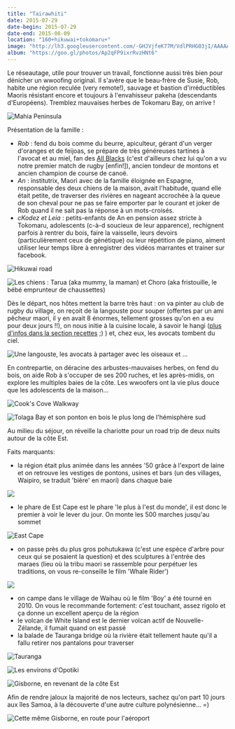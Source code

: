 ```yaml
---
title: "Tairawhiti"
date: 2015-07-29
date-begin: 2015-07-29
date-end: 2015-08-09
location: "160+hikuwai+tokomaru+"
image: "http://lh3.googleusercontent.com/-GHJVjfeK77M/VdlPRHG03jI/AAAAAAAAHHQ/hohalE0yQ9I/s1280/upload_-1.jpg"
album: "https://goo.gl/photos/Ap2qFP9ixrRvzHNt6"
---
```


Le réseautage, utile pour trouver un travail, fonctionne aussi très bien pour dénicher un wwoofing original. Il s'avère que le beau-frère de Susie, Rob, habite une région reculée (very remote!), sauvage et bastion d'irréductibles Maoris résistant encore et toujours à l'envahisseur pakeha (descendants d'Européens). Tremblez mauvaises herbes de Tokomaru Bay, on arrive !

![Mahia Peninsula](http://lh3.googleusercontent.com/-zxooENyUGEo/VdlNgW7rO3I/AAAAAAAAHCE/FWPTovirToc/s1280/upload_-1.jpg)

Présentation de la famille :

* *Rob* : fend du bois comme du beurre, apiculteur, gérant d'un verger d'oranges et de feijoas, se prépare de très généreuses tartines à l'avocat et au miel, fan des [All Blacks](http://www.youtube.com/watch?v=zmM7QeoCP1Y&sns=em) (c'est d'ailleurs chez lui qu'on a vu notre premier match de rugby [enfin!]), ancien tondeur de montons et ancien champion de course de canoë.
* *An* : institutrix, Maori avec de la famille éloignée en Espagne, responsable des deux chiens de la maison, avait l'habitude, quand elle était petite, de traverser des rivières en nageant accrochée à la queue de son cheval pour ne pas se faire emporter par le courant et joker de Rob quand il ne sait pas la réponse à un mots-croisés.
* *cKodez et Leia* : petits-enfants de An en pension assez stricte à Tokomaru, adolescents (c-à-d soucieux de leur apparence), rechignent parfois à rentrer du bois, faire la vaisselle, leurs devoirs (particulièrement ceux de génétique) ou leur répétition de piano, aiment utiliser leur temps libre à enregistrer des vidéos marrantes et trainer sur facebook.

![Hikuwai road](http://lh3.googleusercontent.com/-agRMlBo70Cs/VdlOwteejyI/AAAAAAAAHFs/zqlmgGGskLc/s1280/upload_-1.jpg)

![Les chiens : Tarua (aka mummy, la maman) et Choro (aka fristouille, le bébé emprunteur de chaussettes)](http://lh3.googleusercontent.com/-wgiHsD3_fbI/VdlNo1kr-uI/AAAAAAAAHCc/w0VkYEgBkVo/s1280/upload_-1.jpg)

Dès le départ, nos hôtes mettent la barre très haut : on va pinter au club de rugby du village, on reçoit de la langouste pour souper (offertes par un ami pêcheur maori, il y en avait 8 énormes, tellement grosses qu'on en a eu pour deux jours !!), on nous initie à la cuisine locale, à savoir le hangi ([plus d'infos dans la section recettes](/recipes/2015/08/hangi) ;) ) et, chez eux, les avocats tombent du ciel.

![Une langouste, les avocats à partager avec les oiseaux et ...](http://lh3.googleusercontent.com/-D962MPmy8V8/VdlPOY8-ZtI/AAAAAAAAHHI/Ngzv1PRqKJc/s1280/upload_-1.jpg)

En contrepartie, on déracine des arbustes-mauvaises herbes, on fend du bois, on aide Rob à s'occuper de ses 200 ruches, et les après-midis, on explore les multiples baies de la côte. Les wwoofers ont la vie plus douce que les adolescents de la maison...

![Cook's Cove Walkway](http://lh3.googleusercontent.com/-8VoTNHM9gj0/VdlNdULO-wI/AAAAAAAAHB8/tnqzU6f9hLI/s1280/upload_-1.jpg)

![Tolaga Bay et son ponton en bois le plus long de l'hémisphère sud](http://lh3.googleusercontent.com/-_JaJBZHwyQU/VdlNjbACrJI/AAAAAAAAHCM/Zo9IvVnQ50Y/s1280/upload_-1.jpg)

Au milieu du séjour, on réveille la chariotte pour un road trip de deux nuits autour de la côte Est.

Faits marquants:

* la région était plus animée dans les années '50 grâce à l'export de laine et on retrouve les vestiges de pontons, usines et bars (un des villages, Waipiro, se traduit 'bière' en maori) dans chaque baie

![](http://lh3.googleusercontent.com/-2xaCAcAon3E/VdlNz203MRI/AAAAAAAAHC8/NaK8kb3xqoI/s1280/upload_-1.jpg)

* le phare de Est Cape est le phare 'le plus à l'est du monde', il est donc le premier à voir le lever du jour. On monte les 500 marches jusqu'au sommet

![East Cape](http://lh3.googleusercontent.com/-SRyufpBtj9U/VdlN2xalssI/AAAAAAAAHDE/Repg7xkQpNI/s1280/upload_-1.jpg)

* on passe près du plus gros pohutukawa (c'est une espèce d'arbre pour ceux qui se posaient la question) et des sculptures à l'entrée des maraes (lieu où la tribu maori se rassemble pour perpétuer les traditions, on vous re-conseille le film 'Whale Rider')

![](http://lh3.googleusercontent.com/-6D-qa4mJK30/VdleklV5YnI/AAAAAAAAHIE/ybyvGwnNtZs/s1280/upload_-1.jpg)

* on campe dans le village de Waihau où le film 'Boy' a été tourné en 2010. On vous le recommande fortement: c'est touchant, assez rigolo et ça donne un excellent aperçu de la région
* le volcan de White Island est le dernier volcan actif de Nouvelle-Zélande, il fumait quand on est passé
* la balade de Tauranga bridge où la rivière était tellement haute qu'il a fallu retirer nos pantalons pour traverser

![Tauranga](http://lh3.googleusercontent.com/-_XoVdaZJl5A/VdlNt6pZI1I/AAAAAAAAHCs/C72kG0ixrB4/s1280/upload_-1.jpg)

![Les environs d'Opotiki](http://lh3.googleusercontent.com/-YjtdB5onWOg/VdlPZKff8PI/AAAAAAAAHHo/dDTFxPlAPv4/s1280/upload_-1.jpg)

![Gisborne, en revenant de la côte Est](http://lh3.googleusercontent.com/-qVL60yH54Do/VdlPFqN2n3I/AAAAAAAAHGs/9iBGp9JDs6g/s1280/upload_-1.jpg)

Afin de rendre jaloux la majorité de nos lecteurs, sachez qu'on part 10 jours aux îles Samoa, à la découverte d'une autre culture polynésienne... =)

![Cette même Gisborne, en route pour l'aéroport](http://lh3.googleusercontent.com/-lvf87HwNY4c/VdlOA4v_9qI/AAAAAAAAHDc/GHi-AYaHRTk/s1280/upload_-1.jpg)



